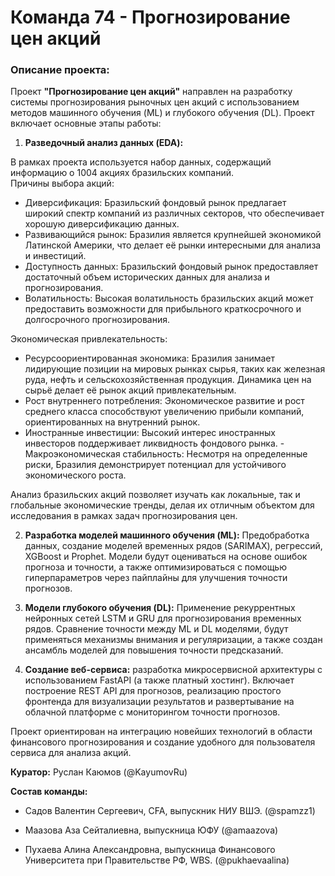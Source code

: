 # Команда 74 - Прогнозирование цен акций

### Описание проекта:

Проект **"Прогнозирование цен акций"** направлен на разработку системы прогнозирования рыночных цен акций с использованием методов машинного обучения (ML) и глубокого обучения (DL). Проект включает основные этапы работы:

1. **Разведочный анализ данных (EDA):**

В рамках проекта используется набор данных, содержащий информацию о 1004 акциях бразильских компаний.  
Причины выбора акций:  
- Диверсификация: Бразильский фондовый рынок предлагает широкий спектр компаний из различных секторов, что обеспечивает хорошую диверсификацию данных.  
- Развивающийся рынок: Бразилия является крупнейшей экономикой Латинской Америки, что делает её рынки интересными для анализа и инвестиций.  
- Доступность данных: Бразильский фондовый рынок предоставляет достаточный объем исторических данных для анализа и прогнозирования.  
- Волатильность: Высокая волатильность бразильских акций может предоставить возможности для прибыльного краткосрочного и долгосрочного прогнозирования.  

Экономическая привлекательность:
- Ресурсоориентированная экономика: Бразилия занимает лидирующие позиции на мировых рынках сырья, таких как железная руда, нефть и сельскохозяйственная продукция. Динамика цен на сырьё делает её рынок акций привлекательным.  
- Рост внутреннего потребления: Экономическое развитие и рост среднего класса способствуют увеличению прибыли компаний, ориентированных на внутренний рынок.  
- Иностранные инвестиции: Высокий интерес иностранных инвесторов поддерживает ликвидность фондового рынка. - Макроэкономическая стабильность: Несмотря на определенные риски, Бразилия демонстрирует потенциал для устойчивого экономического роста.  

Анализ бразильских акций позволяет изучать как локальные, так и глобальные экономические тренды, делая их отличным объектом для исследования в рамках задач прогнозирования цен.

2. **Разработка моделей машинного обучения (ML):** Предобработка данных, создание моделей временных рядов (SARIMAX), регрессий, XGBoost и Prophet. Модели будут оцениваться на основе ошибок прогноза и точности, а также оптимизироваться с помощью гиперпараметров через пайплайны для улучшения точности прогнозов.

3. **Модели глубокого обучения (DL):** Применение рекуррентных нейронных сетей LSTM и GRU для прогнозирования временных рядов. Сравнение точности между ML и DL моделями, будут применяться механизмы внимания и регуляризации, а также создан ансамбль моделей для повышения точности предсказаний.


4. **Создание веб-сервиса:** разработка микросервисной архитектуры с использованием FastAPI (а также платный хостинг). Включает построение REST API для прогнозов, реализацию простого фронтенда для визуализации результатов и развертывание на облачной платформе с мониторингом точности прогнозов.

Проект ориентирован на интеграцию новейших технологий в области финансового прогнозирования и создание удобного для пользователя сервиса для анализа акций.

**Куратор:** Руслан Каюмов (@KayumovRu)


**Состав команды:**

- Садов Валентин Сергеевич, CFA, выпускник НИУ ВШЭ. (@spamzz1)

- Маазова Аза Сейталиевна, выпускница ЮФУ (@amaazova)

- Пухаева Алина Александровна, выпускница Финансового Университета при Правительстве РФ, WBS. (@pukhaevaalina)
